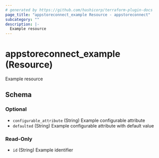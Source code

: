 ```yaml
---
# generated by https://github.com/hashicorp/terraform-plugin-docs
page_title: "appstoreconnect_example Resource - appstoreconnect"
subcategory: ""
description: |-
  Example resource
---
```


# appstoreconnect_example (Resource)

Example resource



<!-- schema generated by tfplugindocs -->
## Schema

### Optional

- `configurable_attribute` (String) Example configurable attribute
- `defaulted` (String) Example configurable attribute with default value

### Read-Only

- `id` (String) Example identifier

